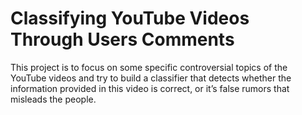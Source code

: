 # Classifying YouTube Videos Through Users Comments
 This project is to focus on some specific controversial topics of the YouTube videos and try to build a classifier that detects whether the information provided in this video is correct, or it’s false rumors that misleads the people.
